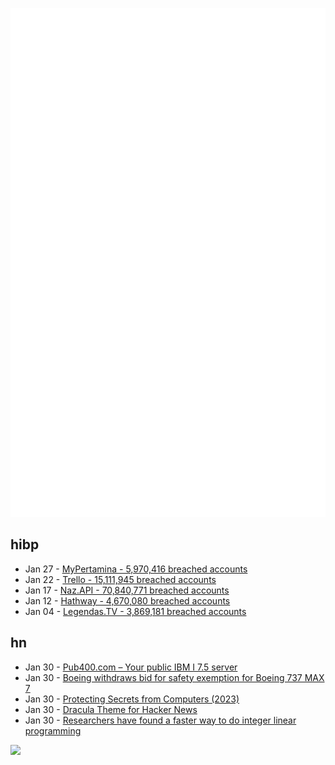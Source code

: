 ![Metrics](https://raw.githubusercontent.com/phixion/phixion/master/metrics.svg)

## hibp

<!--
for https://github.com/phixion/phixion/blob/main/.github/workflows/feeds.yml
-->
<!--START_SECTION:haveibeenpwnd-->
- Jan 27 - [MyPertamina - 5,970,416 breached accounts](https://haveibeenpwned.com/PwnedWebsites#MyPertamina)
- Jan 22 - [Trello - 15,111,945 breached accounts](https://haveibeenpwned.com/PwnedWebsites#Trello)
- Jan 17 - [Naz.API - 70,840,771 breached accounts](https://haveibeenpwned.com/PwnedWebsites#NazApi)
- Jan 12 - [Hathway - 4,670,080 breached accounts](https://haveibeenpwned.com/PwnedWebsites#Hathway)
- Jan 04 - [Legendas.TV - 3,869,181 breached accounts](https://haveibeenpwned.com/PwnedWebsites#LegendasTV)
<!--END_SECTION:haveibeenpwnd-->

## hn

<!--
for https://github.com/phixion/phixion/blob/main/.github/workflows/feeds.yml
-->
<!--START_SECTION:hn-->
- Jan 30 - [Pub400.com – Your public IBM I 7.5 server](https://pub400.com/)
- Jan 30 - [Boeing withdraws bid for safety exemption for Boeing 737 MAX 7](https://www.reuters.com/business/aerospace-defense/boeing-withdraws-bid-safety-exemption-boeing-737-max-7-2024-01-30/)
- Jan 30 - [Protecting Secrets from Computers (2023)](https://dl.acm.org/doi/10.1145/3623614)
- Jan 30 - [Dracula Theme for Hacker News](https://draculatheme.com/hacker-news)
- Jan 30 - [Researchers have found a faster way to do integer linear programming](https://www.quantamagazine.org/researchers-approach-new-speed-limit-for-seminal-problem-20240129/)
<!--END_SECTION:hn-->

<!--
for https://yhype.me
-->
![](https://hit.yhype.me/github/profile?user_id=13013670)
